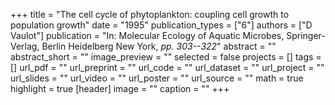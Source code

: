 +++
title = "The cell cycle of phytoplankton: coupling cell growth to population growth"
date = "1995"
publication_types = ["6"]
authors = ["D Vaulot"]
publication = "In: Molecular Ecology of Aquatic Microbes, Springer-Verlag, Berlin Heidelberg New York, _pp. 303--322_"
abstract = ""
abstract_short = ""
image_preview = ""
selected = false
projects = []
tags = []
url_pdf = ""
url_preprint = ""
url_code = ""
url_dataset = ""
url_project = ""
url_slides = ""
url_video = ""
url_poster = ""
url_source = ""
math = true
highlight = true
[header]
image = ""
caption = ""
+++
